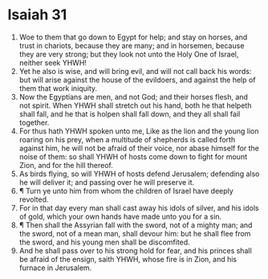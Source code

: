 ﻿# Isaiah 31
1. Woe to them that go down to Egypt for help; and stay on horses, and trust in chariots, because they are many; and in horsemen, because they are very strong; but they look not unto the Holy One of Israel, neither seek YHWH! 
2. Yet he also is wise, and will bring evil, and will not call back his words: but will arise against the house of the evildoers, and against the help of them that work iniquity. 
3. Now the Egyptians are men, and not God; and their horses flesh, and not spirit. When YHWH shall stretch out his hand, both he that helpeth shall fall, and he that is holpen shall fall down, and they all shall fail together. 
4. For thus hath YHWH spoken unto me, Like as the lion and the young lion roaring on his prey, when a multitude of shepherds is called forth against him, he will not be afraid of their voice, nor abase himself for the noise of them: so shall YHWH of hosts come down to fight for mount Zion, and for the hill thereof. 
5. As birds flying, so will YHWH of hosts defend Jerusalem; defending also he will deliver it; and passing over he will preserve it. 
6. ¶ Turn ye unto him from whom the children of Israel have deeply revolted. 
7. For in that day every man shall cast away his idols of silver, and his idols of gold, which your own hands have made unto you for a sin. 
8. ¶ Then shall the Assyrian fall with the sword, not of a mighty man; and the sword, not of a mean man, shall devour him: but he shall flee from the sword, and his young men shall be discomfited. 
9. And he shall pass over to his strong hold for fear, and his princes shall be afraid of the ensign, saith YHWH, whose fire is in Zion, and his furnace in Jerusalem. 
